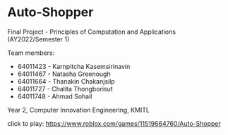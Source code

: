 # Auto-Shopper
Final Project - Principles of Computation and Applications (AY2022/Semester 1)

Team members:
- 64011423 - Karnpitcha Kasemsirinavin 
- 64011467 - Natasha Greenough
- 64011664 - Thanakin Chakanjsilp
- 64011727 - Chalita Thongborisut
- 64011748 - Ahmad Sohail

Year 2, Computer Innovation Engineering, KMITL


click to play: https://www.roblox.com/games/11519664760/Auto-Shopper
